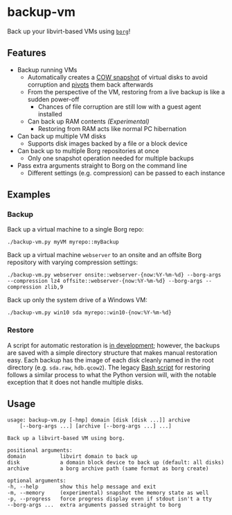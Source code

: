 # backup-vm

Back up your libvirt-based VMs using [`borg`](https://github.com/borgbackup/borg)!

## Features

- Backup running VMs
    - Automatically creates a [COW snapshot](https://wiki.libvirt.org/page/Snapshots) of virtual disks to avoid corruption and [pivots](https://wiki.libvirt.org/page/Live-disk-backup-with-active-blockcommit) them back afterwards
    - From the perspective of the VM, restoring from a live backup is like a sudden power-off
        - Chances of file corruption are still low with a guest agent installed
    - Can back up RAM contents *(Experimental)*
        - Restoring from RAM acts like normal PC hibernation
- Can back up multiple VM disks
    - Supports disk images backed by a file or a block device
- Can back up to multiple Borg repositories at once
    - Only one snapshot operation needed for multiple backups
- Pass extra arguments straight to Borg on the command line
    - Different settings (e.g. compression) can be passed to each instance

## Examples

### Backup
Back up a virtual machine to a single Borg repo:

    ./backup-vm.py myVM myrepo::myBackup

Back up a virtual machine `webserver` to an onsite and an offsite Borg repository with varying compression settings:

    ./backup-vm.py webserver onsite::webserver-{now:%Y-%m-%d} --borg-args --compression lz4 offsite::webserver-{now:%Y-%m-%d} --borg-args --compression zlib,9

Back up only the system drive of a Windows VM:

    ./backup-vm.py win10 sda myrepo::win10-{now:%Y-%m-%d}

### Restore

A script for automatic restoration is [in development](https://github.com/milkey-mouse/backup-vm/issues/1); however, the backups are saved with a simple directory structure that makes manual restoration easy. Each backup has the image of each disk cleanly named in the root directory (e.g. `sda.raw`, `hdb.qcow2`). The legacy [Bash script](https://github.com/milkey-mouse/backup-vm/blob/bash-script/restore-vm.sh) for restoring follows a similar process to what the Python version will, with the notable exception that it does not handle multiple disks.

## Usage

    usage: backup-vm.py [-hmp] domain [disk [disk ...]] archive
        [--borg-args ...] [archive [--borg-args ...] ...]

    Back up a libvirt-based VM using borg.

    positional arguments:
    domain           libvirt domain to back up
    disk             a domain block device to back up (default: all disks)
    archive          a borg archive path (same format as borg create)

    optional arguments:
    -h, --help       show this help message and exit
    -m, --memory     (experimental) snapshot the memory state as well
    -p, --progress   force progress display even if stdout isn't a tty
    --borg-args ...  extra arguments passed straight to borg
